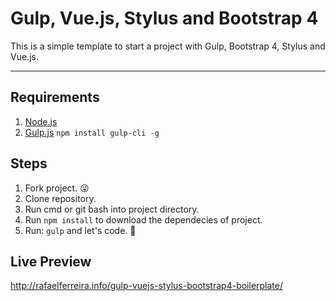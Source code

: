 # Gulp, Vue.js, Stylus and Bootstrap 4

This is a simple template to start a project with Gulp, Bootstrap 4, Stylus and Vue.js.


---

## Requirements

1. [Node.js](https://nodejs.org/)
2. [Gulp.js](http://gulpjs.com/) `npm install gulp-cli -g`


## Steps

1. Fork project. :stuck_out_tongue_winking_eye:
2. Clone repository.
3. Run cmd or git bash into project directory.
4. Run `npm install` to download the dependecies of project.
4. Run: `gulp` and let's code. :metal:

## Live Preview

http://rafaelferreira.info/gulp-vuejs-stylus-bootstrap4-boilerplate/

